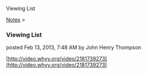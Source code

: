 Viewing List 

[Notes](../notes.md)‎ > ‎

### Viewing List

posted Feb 13, 2013, 7:48 AM by John Henry Thompson

[http://video.whyy.org/video/2181739273](http://video.whyy.org/video/2181739273)

